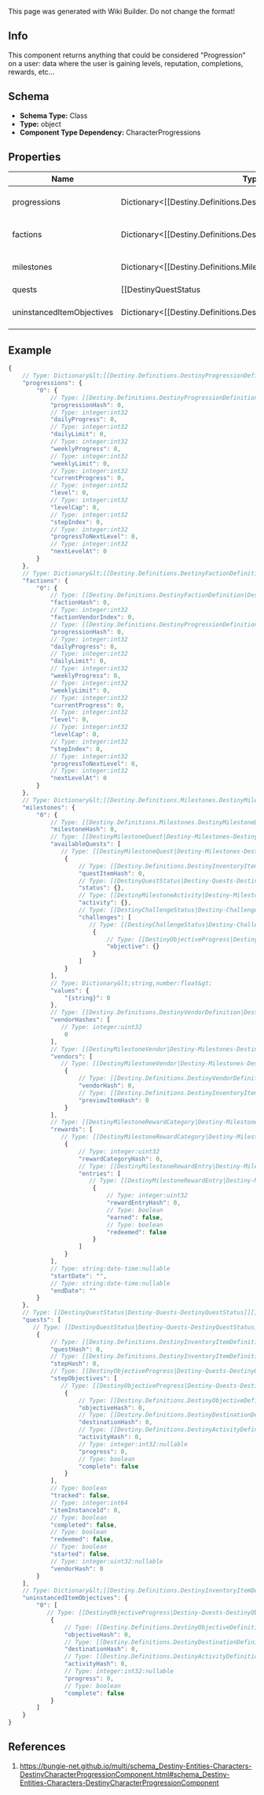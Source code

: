 <span class="wiki-builder">This page was generated with Wiki Builder. Do not change the format!</span>

## Info
This component returns anything that could be considered &quot;Progression&quot; on a user: data where the user is gaining levels, reputation, completions, rewards, etc...

## Schema
* **Schema Type:** Class
* **Type:** object
* **Component Type Dependency:** CharacterProgressions

## Properties
Name | Type | Description
---- | ---- | -----------
progressions | Dictionary&lt;[[Destiny.Definitions.DestinyProgressionDefinition|Destiny-Definitions-DestinyProgressionDefinition]]:integer:uint32,[[DestinyProgression|Destiny-DestinyProgression]]&gt; | A Dictionary of all known progressions for the Character, keyed by the Progression's hash. Not all progressions have user-facing data, but those who do will have that data contained in the DestinyProgressionDefinition.
factions | Dictionary&lt;[[Destiny.Definitions.DestinyFactionDefinition|Destiny-Definitions-DestinyFactionDefinition]]:integer:uint32,[[DestinyFactionProgression|Destiny-Progression-DestinyFactionProgression]]&gt; | A dictionary of all known Factions, keyed by the Faction's hash. It contains data about this character's status with the faction.
milestones | Dictionary&lt;[[Destiny.Definitions.Milestones.DestinyMilestoneDefinition|Destiny-Definitions-Milestones-DestinyMilestoneDefinition]]:integer:uint32,[[DestinyMilestone|Destiny-Milestones-DestinyMilestone]]&gt; | Milestones are related to the simple progressions shown in the game, but return additional and hopefully helpful information for users about the specifics of the Milestone's status.
quests | [[DestinyQuestStatus|Destiny-Quests-DestinyQuestStatus]][] | If the user has any active quests, the quests' statuses will be returned here. Note that quests have been largely supplanted by Milestones, but that doesn't mean that they won't make a comeback independent of milestones at some point.
uninstancedItemObjectives | Dictionary&lt;[[Destiny.Definitions.DestinyInventoryItemDefinition|Destiny-Definitions-DestinyInventoryItemDefinition]]:integer:uint32,[[DestinyObjectiveProgress|Destiny-Quests-DestinyObjectiveProgress]][]&gt; | Sometimes, you have items in your inventory that don't have instances, but still have Objective information. This provides you that objective information for uninstanced items. This dictionary is keyed by the item's hash: which you can use to look up the name and description for the overall task(s) implied by the objective. The value is the list of objectives for this item, and their statuses.

## Example
```javascript
{
    // Type: Dictionary&lt;[[Destiny.Definitions.DestinyProgressionDefinition|Destiny-Definitions-DestinyProgressionDefinition]]:integer:uint32,[[DestinyProgression|Destiny-DestinyProgression]]&gt;
    "progressions": {
        "0": {
            // Type: [[Destiny.Definitions.DestinyProgressionDefinition|Destiny-Definitions-DestinyProgressionDefinition]]:integer:uint32
            "progressionHash": 0,
            // Type: integer:int32
            "dailyProgress": 0,
            // Type: integer:int32
            "dailyLimit": 0,
            // Type: integer:int32
            "weeklyProgress": 0,
            // Type: integer:int32
            "weeklyLimit": 0,
            // Type: integer:int32
            "currentProgress": 0,
            // Type: integer:int32
            "level": 0,
            // Type: integer:int32
            "levelCap": 0,
            // Type: integer:int32
            "stepIndex": 0,
            // Type: integer:int32
            "progressToNextLevel": 0,
            // Type: integer:int32
            "nextLevelAt": 0
        }
    },
    // Type: Dictionary&lt;[[Destiny.Definitions.DestinyFactionDefinition|Destiny-Definitions-DestinyFactionDefinition]]:integer:uint32,[[DestinyFactionProgression|Destiny-Progression-DestinyFactionProgression]]&gt;
    "factions": {
        "0": {
            // Type: [[Destiny.Definitions.DestinyFactionDefinition|Destiny-Definitions-DestinyFactionDefinition]]:integer:uint32
            "factionHash": 0,
            // Type: integer:int32
            "factionVendorIndex": 0,
            // Type: [[Destiny.Definitions.DestinyProgressionDefinition|Destiny-Definitions-DestinyProgressionDefinition]]:integer:uint32
            "progressionHash": 0,
            // Type: integer:int32
            "dailyProgress": 0,
            // Type: integer:int32
            "dailyLimit": 0,
            // Type: integer:int32
            "weeklyProgress": 0,
            // Type: integer:int32
            "weeklyLimit": 0,
            // Type: integer:int32
            "currentProgress": 0,
            // Type: integer:int32
            "level": 0,
            // Type: integer:int32
            "levelCap": 0,
            // Type: integer:int32
            "stepIndex": 0,
            // Type: integer:int32
            "progressToNextLevel": 0,
            // Type: integer:int32
            "nextLevelAt": 0
        }
    },
    // Type: Dictionary&lt;[[Destiny.Definitions.Milestones.DestinyMilestoneDefinition|Destiny-Definitions-Milestones-DestinyMilestoneDefinition]]:integer:uint32,[[DestinyMilestone|Destiny-Milestones-DestinyMilestone]]&gt;
    "milestones": {
        "0": {
            // Type: [[Destiny.Definitions.Milestones.DestinyMilestoneDefinition|Destiny-Definitions-Milestones-DestinyMilestoneDefinition]]:integer:uint32
            "milestoneHash": 0,
            // Type: [[DestinyMilestoneQuest|Destiny-Milestones-DestinyMilestoneQuest]][]
            "availableQuests": [
               // Type: [[DestinyMilestoneQuest|Destiny-Milestones-DestinyMilestoneQuest]]
                {
                    // Type: [[Destiny.Definitions.DestinyInventoryItemDefinition|Destiny-Definitions-DestinyInventoryItemDefinition]]:integer:uint32
                    "questItemHash": 0,
                    // Type: [[DestinyQuestStatus|Destiny-Quests-DestinyQuestStatus]]
                    "status": {},
                    // Type: [[DestinyMilestoneActivity|Destiny-Milestones-DestinyMilestoneActivity]]
                    "activity": {},
                    // Type: [[DestinyChallengeStatus|Destiny-Challenges-DestinyChallengeStatus]][]
                    "challenges": [
                       // Type: [[DestinyChallengeStatus|Destiny-Challenges-DestinyChallengeStatus]]
                        {
                            // Type: [[DestinyObjectiveProgress|Destiny-Quests-DestinyObjectiveProgress]]
                            "objective": {}
                        }
                    ]
                }
            ],
            // Type: Dictionary&lt;string,number:float&gt;
            "values": {
                "{string}": 0
            },
            // Type: [[Destiny.Definitions.DestinyVendorDefinition|Destiny-Definitions-DestinyVendorDefinition]]:integer:uint32[]
            "vendorHashes": [
               // Type: integer:uint32
                0
            ],
            // Type: [[DestinyMilestoneVendor|Destiny-Milestones-DestinyMilestoneVendor]][]
            "vendors": [
               // Type: [[DestinyMilestoneVendor|Destiny-Milestones-DestinyMilestoneVendor]]
                {
                    // Type: [[Destiny.Definitions.DestinyVendorDefinition|Destiny-Definitions-DestinyVendorDefinition]]:integer:uint32
                    "vendorHash": 0,
                    // Type: [[Destiny.Definitions.DestinyInventoryItemDefinition|Destiny-Definitions-DestinyInventoryItemDefinition]]:integer:uint32:nullable
                    "previewItemHash": 0
                }
            ],
            // Type: [[DestinyMilestoneRewardCategory|Destiny-Milestones-DestinyMilestoneRewardCategory]][]
            "rewards": [
               // Type: [[DestinyMilestoneRewardCategory|Destiny-Milestones-DestinyMilestoneRewardCategory]]
                {
                    // Type: integer:uint32
                    "rewardCategoryHash": 0,
                    // Type: [[DestinyMilestoneRewardEntry|Destiny-Milestones-DestinyMilestoneRewardEntry]][]
                    "entries": [
                       // Type: [[DestinyMilestoneRewardEntry|Destiny-Milestones-DestinyMilestoneRewardEntry]]
                        {
                            // Type: integer:uint32
                            "rewardEntryHash": 0,
                            // Type: boolean
                            "earned": false,
                            // Type: boolean
                            "redeemed": false
                        }
                    ]
                }
            ],
            // Type: string:date-time:nullable
            "startDate": "",
            // Type: string:date-time:nullable
            "endDate": ""
        }
    },
    // Type: [[DestinyQuestStatus|Destiny-Quests-DestinyQuestStatus]][]
    "quests": [
       // Type: [[DestinyQuestStatus|Destiny-Quests-DestinyQuestStatus]]
        {
            // Type: [[Destiny.Definitions.DestinyInventoryItemDefinition|Destiny-Definitions-DestinyInventoryItemDefinition]]:integer:uint32
            "questHash": 0,
            // Type: [[Destiny.Definitions.DestinyInventoryItemDefinition|Destiny-Definitions-DestinyInventoryItemDefinition]]:integer:uint32
            "stepHash": 0,
            // Type: [[DestinyObjectiveProgress|Destiny-Quests-DestinyObjectiveProgress]][]
            "stepObjectives": [
               // Type: [[DestinyObjectiveProgress|Destiny-Quests-DestinyObjectiveProgress]]
                {
                    // Type: [[Destiny.Definitions.DestinyObjectiveDefinition|Destiny-Definitions-DestinyObjectiveDefinition]]:integer:uint32
                    "objectiveHash": 0,
                    // Type: [[Destiny.Definitions.DestinyDestinationDefinition|Destiny-Definitions-DestinyDestinationDefinition]]:integer:uint32:nullable
                    "destinationHash": 0,
                    // Type: [[Destiny.Definitions.DestinyActivityDefinition|Destiny-Definitions-DestinyActivityDefinition]]:integer:uint32:nullable
                    "activityHash": 0,
                    // Type: integer:int32:nullable
                    "progress": 0,
                    // Type: boolean
                    "complete": false
                }
            ],
            // Type: boolean
            "tracked": false,
            // Type: integer:int64
            "itemInstanceId": 0,
            // Type: boolean
            "completed": false,
            // Type: boolean
            "redeemed": false,
            // Type: boolean
            "started": false,
            // Type: integer:uint32:nullable
            "vendorHash": 0
        }
    ],
    // Type: Dictionary&lt;[[Destiny.Definitions.DestinyInventoryItemDefinition|Destiny-Definitions-DestinyInventoryItemDefinition]]:integer:uint32,[[DestinyObjectiveProgress|Destiny-Quests-DestinyObjectiveProgress]][]&gt;
    "uninstancedItemObjectives": {
        "0": [
           // Type: [[DestinyObjectiveProgress|Destiny-Quests-DestinyObjectiveProgress]]
            {
                // Type: [[Destiny.Definitions.DestinyObjectiveDefinition|Destiny-Definitions-DestinyObjectiveDefinition]]:integer:uint32
                "objectiveHash": 0,
                // Type: [[Destiny.Definitions.DestinyDestinationDefinition|Destiny-Definitions-DestinyDestinationDefinition]]:integer:uint32:nullable
                "destinationHash": 0,
                // Type: [[Destiny.Definitions.DestinyActivityDefinition|Destiny-Definitions-DestinyActivityDefinition]]:integer:uint32:nullable
                "activityHash": 0,
                // Type: integer:int32:nullable
                "progress": 0,
                // Type: boolean
                "complete": false
            }
        ]
    }
}

```

## References
1. https://bungie-net.github.io/multi/schema_Destiny-Entities-Characters-DestinyCharacterProgressionComponent.html#schema_Destiny-Entities-Characters-DestinyCharacterProgressionComponent
